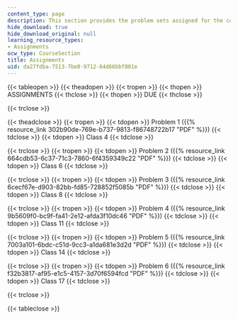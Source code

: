 ```yaml
---
content_type: page
description: This section provides the problem sets assigned for the course.
hide_download: true
hide_download_original: null
learning_resource_types:
- Assignments
ocw_type: CourseSection
title: Assignments
uid: da27fdba-7513-7be0-9712-64d66bbf801e
---
```


{{< tableopen >}}
{{< theadopen >}}
{{< tropen >}}
{{< thopen >}}
ASSIGNMENTS
{{< thclose >}}
{{< thopen >}}
DUE
{{< thclose >}}

{{< trclose >}}

{{< theadclose >}}
{{< tropen >}}
{{< tdopen >}}
Problem 1 ({{% resource_link 302b90de-769e-b737-9813-f86748722b17 "PDF" %}})
{{< tdclose >}}
{{< tdopen >}}
Class 4
{{< tdclose >}}

{{< trclose >}}
{{< tropen >}}
{{< tdopen >}}
Problem 2 ({{% resource_link 664cdb53-6c37-71c3-7860-6f4359349c22 "PDF" %}})
{{< tdclose >}}
{{< tdopen >}}
Class 6
{{< tdclose >}}

{{< trclose >}}
{{< tropen >}}
{{< tdopen >}}
Problem 3 ({{% resource_link 6cecf67e-d903-82bb-fd85-728852f5085b "PDF" %}})
{{< tdclose >}}
{{< tdopen >}}
Class 8
{{< tdclose >}}

{{< trclose >}}
{{< tropen >}}
{{< tdopen >}}
Problem 4 ({{% resource_link 9b5609f0-bc9f-fa41-2e12-afda3f10dc46 "PDF" %}})
{{< tdclose >}}
{{< tdopen >}}
Class 11
{{< tdclose >}}

{{< trclose >}}
{{< tropen >}}
{{< tdopen >}}
Problem 5 ({{% resource_link 7003a101-6bdc-c51d-9cc3-a1da681e3d2d "PDF" %}})
{{< tdclose >}}
{{< tdopen >}}
Class 14
{{< tdclose >}}

{{< trclose >}}
{{< tropen >}}
{{< tdopen >}}
Problem 6 ({{% resource_link f32b3817-af95-e1c5-4157-3d70f6594fcd "PDF" %}})
{{< tdclose >}}
{{< tdopen >}}
Class 17
{{< tdclose >}}

{{< trclose >}}

{{< tableclose >}}